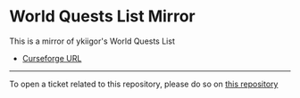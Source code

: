 # World Quests List Mirror

This is a mirror of ykiigor's World Quests List

- [Curseforge URL](https://www.curseforge.com/wow/addons/world-quests-list)

----

To open a ticket related to this repository, please do so on [this repository](https://github.com/curseforge-mirror/.github)